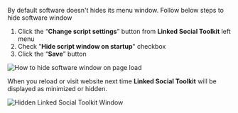 By default software doesn't hides its menu window. Follow below steps to hide software window
1. Click the “**Change script settings**” button from  **Linked Social Toolkit** left menu
2. Check "**Hide script window on startup**" checkbox
3. Click the “**Save**” button

![How to hide software window on page load](https://github.com/ZiaUrR3hman/LinkedSocialToolkit/raw/master/images/How-to-hide-software-window-on-page-load.png)

When you reload or visit website next time **Linked Social Toolkit** will be displayed as minimized or hidden.

![Hidden Linked Social Toolkit Window](https://github.com/ZiaUrR3hman/LinkedSocialToolkit/raw/master/images/hidden-Linked-Social-Toolkit.png)